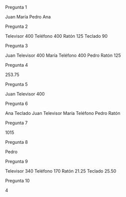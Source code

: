 Pregunta 1

<clientes>
  <cliente>Juan</cliente>
  <cliente>María</cliente>
  <cliente>Pedro</cliente>
  <cliente>Ana</cliente>
</clientes>

Pregunta 2

<pedidos>
  <pedido>
    <producto>Televisor</producto>
    <precioTotal>400</precioTotal>
  </pedido>
  <pedido>
    <producto>Teléfono</producto>
    <precioTotal>400</precioTotal>
  </pedido>
  <pedido>
    <producto>Ratón</producto>
    <precioTotal>125</precioTotal>
  </pedido>
  <pedido>
    <producto>Teclado</producto>
    <precioTotal>90</precioTotal>
  </pedido>
</pedidos>

Pregunta 3

<pedidos>
  <pedido>
    <cliente>Juan</cliente>
    <producto>Televisor</producto>
    <precioTotal>400</precioTotal>
  </pedido>
  <pedido>
    <cliente>María</cliente>
    <producto>Teléfono</producto>
    <precioTotal>400</precioTotal>
  </pedido>
  <pedido>
    <cliente>Pedro</cliente>
    <producto>Ratón</producto>
    <precioTotal>125</precioTotal>
  </pedido>
</pedidos>

Pregunta 4

<precioPromedio>253.75</precioPromedio>

Pregunta 5

<pedidoMasCaro>
  <cliente>Juan</cliente>
  <producto>Televisor</producto>
  <precioTotal>400</precioTotal>
</pedidoMasCaro>

Pregunta 6

<pedidos>
  <pedido>
    <cliente>Ana</cliente>
    <producto>Teclado</producto>
  </pedido>
  <pedido>
    <cliente>Juan</cliente>
    <producto>Televisor</producto>
  </pedido>
  <pedido>
    <cliente>María</cliente>
    <producto>Teléfono</producto>
  </pedido>
  <pedido>
    <cliente>Pedro</cliente>
    <producto>Ratón</producto>
  </pedido>
</pedidos>

Pregunta 7

<precioTotalPedidos>1015</precioTotalPedidos>

Pregunta 8

<clientes>
  <cliente>Pedro</cliente>
</clientes>

Pregunta 9

<pedidos>
  <pedido>
    <producto>Televisor</producto>
    <precioConDescuento>340</precioConDescuento>
  </pedido>
  <pedido>
    <producto>Teléfono</producto>
    <precioConDescuento>170</precioConDescuento>
  </pedido>
  <pedido>
    <producto>Ratón</producto>
    <precioConDescuento>21.25</precioConDescuento>
  </pedido>
  <pedido>
    <producto>Teclado</producto>
    <precioConDescuento>25.50</precioConDescuento>
  </pedido>
</pedidos>

Pregunta 10

<totalPedidos>4</totalPedidos>